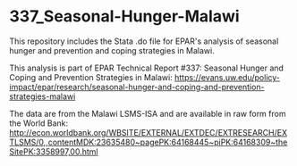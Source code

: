 # 337_Seasonal-Hunger-Malawi

This repository includes the Stata .do file for EPAR's analysis of seasonal hunger and prevention and coping strategies in Malawi. 

This analysis is part of EPAR Technical Report #337: Seasonal Hunger and Coping and Prevention Strategies in Malawi: https://evans.uw.edu/policy-impact/epar/research/seasonal-hunger-and-coping-and-prevention-strategies-malawi

The data are from the Malawi LSMS-ISA and are available in raw form from the World Bank: http://econ.worldbank.org/WBSITE/EXTERNAL/EXTDEC/EXTRESEARCH/EXTLSMS/0,,contentMDK:23635480~pagePK:64168445~piPK:64168309~theSitePK:3358997,00.html
